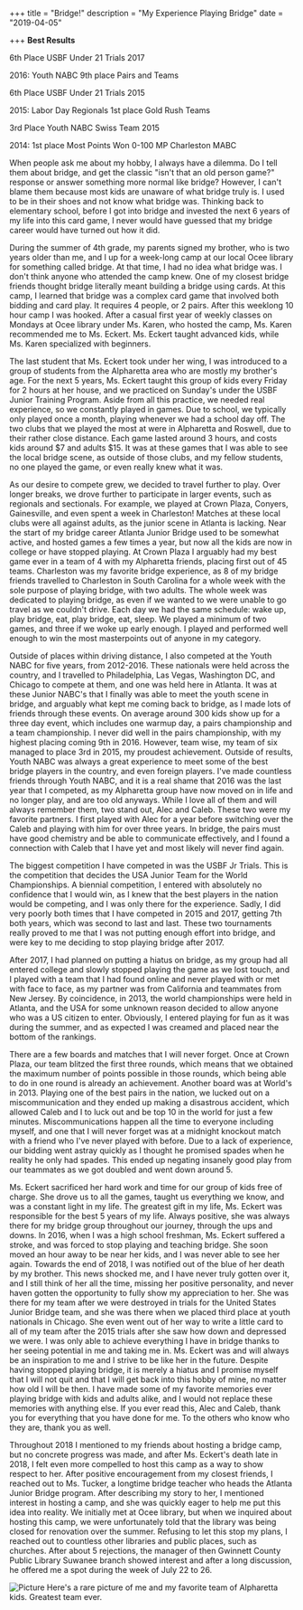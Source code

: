 +++
title = "Bridge!"
description = "My Experience Playing Bridge"
date = "2019-04-05"

+++
**Best Results**

6th Place USBF Under 21 Trials 2017

2016: Youth NABC 9th place Pairs and Teams 

6th Place USBF Under 21 Trials 2015

2015: Labor Day Regionals 1st place Gold Rush Teams 

3rd Place Youth NABC Swiss Team 2015

2014: 1st place Most Points Won 0-100 MP Charleston MABC






When people ask me about my hobby, I always have a dilemma. Do I tell them about bridge, and get the classic "isn't that an old person game?" response or answer something more normal like bridge? However, I can't blame them because most kids are unaware of what bridge truly is. I used to be in their shoes and not know what bridge was. Thinking back to elementary school, before I got into bridge and invested the next 6 years of my life into this card game, I never would have guessed that my bridge career would have turned out how it did. 

During the summer of 4th grade, my parents signed my brother, who is two years older than me, and I up for a week-long camp at our local Ocee library for something called bridge. At that time, I had no idea what bridge was. I don't think anyone who attended the camp knew. One of my closest bridge friends thought bridge literally meant building a bridge using cards. At this camp, I learned that bridge was a complex card game that involved both bidding and card play. It requires 4 people, or 2 pairs. After this weeklong 10 hour camp I was hooked. After a casual first year of weekly classes on Mondays at Ocee library under Ms. Karen, who hosted the camp, Ms. Karen recommended me to Ms. Eckert. Ms. Eckert taught advanced kids, while Ms. Karen specialized with beginners. 

The last student that Ms. Eckert took under her wing, I was introduced to a group of students from the Alpharetta area who are mostly my brother's age. For the next 5 years, Ms. Eckert taught this group of kids every Friday for 2 hours at her house, and we practiced on Sunday's under the USBF Junior Training Program. Aside from all this practice, we needed real experience, so we constantly played in games. Due to school, we typically only played once a month, playing whenever we had a school day off. The two clubs that we played the most at were in Alpharetta and Roswell, due to their rather close distance. Each game lasted around 3 hours, and costs kids around $7 and adults $15. It was at these games that I was able to see the local bridge scene, as outside of those clubs, and my fellow students, no one played the game, or even really knew what it was. 

As our desire to compete grew, we decided to travel further to play. Over longer breaks, we drove further to participate in larger events, such as regionals and sectionals. For example, we played at Crown Plaza, Conyers, Gainesville, and even spent a week in Charleston! Matches at these local clubs were all against adults, as the junior scene in Atlanta is lacking. Near the start of my bridge career Atlanta Junior Bridge used to be somewhat active, and hosted games a few times a year, but now all the kids are now in college or have stopped playing. At Crown Plaza I arguably had my best game ever in a team of 4 with my Alpharetta friends, placing first out of 45 teams. Charleston was my favorite bridge experience, as 8 of my bridge friends travelled to Charleston in South Carolina for a whole week with the sole purpose of playing bridge, with two adults. The whole week was dedicated to playing bridge, as even if we wanted to we were unable to go travel as we couldn't drive. Each day we had the same schedule: wake up, play bridge, eat, play bridge, eat, sleep. We played a minimum of two games, and three if we woke up early enough. I played and performed well enough to win the most masterpoints out of anyone in my category. 

Outside of places within driving distance, I also competed at the Youth NABC for five years, from 2012-2016. These nationals were held across the country, and I travelled to Philadelphia, Las Vegas, Washington DC, and Chicago to compete at them, and one was held here in Atlanta. It was at these Junior NABC's that I finally was able to meet the youth scene in bridge, and arguably what kept me coming back to bridge, as I made lots of friends through these events. On average around 300 kids show up for a three day event, which includes one warmup day, a pairs championship and a team championship. I never did well in the pairs championship, with my highest placing coming 9th in 2016. However, team wise, my team of six managed to place 3rd in 2015, my proudest achievement. Outside of results, Youth NABC was always a great experience to meet some of the best bridge players in the country, and even foreign players. I've made countless friends through Youth NABC, and it is a real shame that 2016 was the last year that I competed, as my Alpharetta group have now moved on in life and no longer play, and are too old anyways. While I love all of them and will always remember them, two stand out, Alec and Caleb. These two were my favorite partners. I first played with Alec for a year before switching over the Caleb and playing with him for over three years. In bridge, the pairs must have good chemistry and be able to communicate effectively, and I found a connection with Caleb that I have yet and most likely will never find again. 

The biggest competition I have competed in was the USBF Jr Trials. This is the competition that decides the USA Junior Team for the World Championships. A biennial competition, I entered with absolutely no confidence that I would win, as I knew that the best players in the nation would be competing, and I was only there for the experience. Sadly, I did very poorly both times that I have competed in 2015 and 2017, getting 7th both years, which was second to last and last. These two tournaments really proved to me that I was not putting enough effort into bridge, and were key to me deciding to stop playing bridge after 2017. 

After 2017, I had planned on putting a hiatus on bridge, as my group had all entered college and slowly stopped playing the game as we lost touch, and I played with a team that I had found online and never played with or met with face to face, as my partner was from California and teammates from New Jersey. By coincidence, in 2013, the world championships were held in Atlanta, and the USA for some unknown reason decided to allow anyone who was a US citizen to enter. Obviously, I entered playing for fun as it was during the summer, and as expected I was creamed and placed near the bottom of the rankings. 

There are a few boards and matches that I will never forget. Once at Crown Plaza, our team blitzed the first three rounds, which means that we obtained the maximum number of points possible in those rounds, which being able to do in one round is already an achievement. Another board was at World's in 2013. Playing one of the best pairs in the nation, we lucked out on a miscommunication and they ended up making a disastrous accident, which allowed Caleb and I to luck out and be top 10 in the world for just a few minutes. Miscommunications happen all the time to everyone including myself, and one that I will never forget was at a midnight knockout match with a friend who I've never played with before. Due to a lack of experience, our bidding went astray quickly as I thought he promised spades when he reality he only had spades. This ended up negating insanely good play from our teammates as we got doubled and went down around 5.  

Ms. Eckert sacrificed her hard work and time for our group of kids free of charge. She drove us to all the games, taught us everything we know, and was a constant light in my life. The greatest gift in my life, Ms. Eckert was responsible for the best 5 years of my life. Always positive, she was always there for my bridge group throughout our journey, through the ups and downs. In 2016, when I was a high school freshman, Ms. Eckert suffered a stroke, and was forced to stop playing and teaching bridge. She soon moved an hour away to be near her kids, and I was never able to see her again. Towards the end of 2018, I was notified out of the blue of her death by my brother. This news shocked me, and I have never truly gotten over it, and I still think of her all the time, missing her positive personality, and never haven gotten the opportunity to fully show my appreciation to her. She was there for my team after we were destroyed in trials for the United States Junior Bridge team, and she was there when we placed third place at youth nationals in Chicago. She even went out of her way to write a little card to all of my team after the 2015 trials after she saw how down and depressed we were. I was only able to achieve everything I have in bridge thanks to her seeing potential in me and taking me in. Ms. Eckert was and will always be an inspiration to me and I strive to be like her in the future. Despite having stopped playing bridge, it is merely a hiatus and I promise myself that I will not quit and that I will get back into this hobby of mine, no matter how old I will be then. I have made some of my favorite memories ever playing bridge with kids and adults alike, and I would not replace these memories with anything else. If you ever read this, Alec and Caleb, thank you for everything that you have done for me. To the others who know who they are, thank you as well. 


Throughout 2018 I mentioned to my friends about hosting a bridge camp, but no concrete progress was made, and after Ms. Eckert's death late in 2018, I felt even more compelled to host this camp as a way to show respect to her. After positive encouragement from my closest friends, I reached out to Ms. Tucker, a longtime bridge teacher who heads the Atlanta Junior Bridge program. After describing my story to her, I mentioned interest in hosting a camp, and she was quickly eager to help me put this idea into reality. We initially met at Ocee library, but when we inquired about hosting this camp, we were unfortunately told that the library was being closed for renovation over the summer. Refusing to let this stop my plans, I reached out to countless other libraries and public places, such as churches. After about 5 rejections, the manager of then Gwinnett County Public Library Suwanee branch showed interest and after a long discussion, he offered me a spot during the week of July 22 to 26. 

![Picture](/bridge1.jpg)
Here's a rare picture of me and my favorite team of Alpharetta kids. Greatest team ever. 